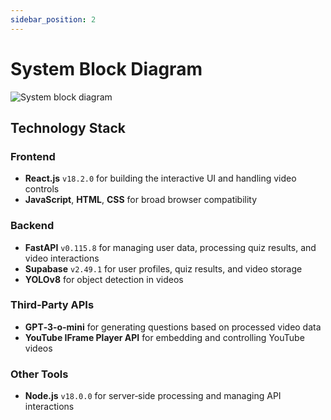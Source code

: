 ```yaml
---
sidebar_position: 2
---
```


# System Block Diagram
![System block diagram](https://github.com/user-attachments/assets/b8a00438-3765-4777-95a3-4337abeebd37)


## Technology Stack

### Frontend
- **React.js** `v18.2.0` for building the interactive UI and handling video controls
- **JavaScript**, **HTML**, **CSS** for broad browser compatibility

### Backend
- **FastAPI** `v0.115.8` for managing user data, processing quiz results, and video interactions
- **Supabase** `v2.49.1` for user profiles, quiz results, and video storage
- **YOLOv8** for object detection in videos

### Third‑Party APIs
- **GPT‑3‑o-mini** for generating questions based on processed video data
- **YouTube IFrame Player API** for embedding and controlling YouTube videos

### Other Tools
- **Node.js** `v18.0.0` for server‑side processing and managing API interactions
